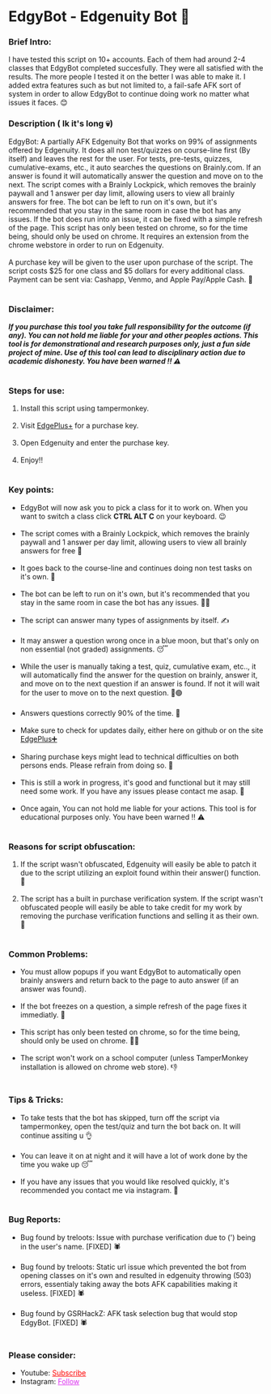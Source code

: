 # EdgyBot - Edgenuity Bot 🤖

<h3>Brief Intro: </h3>
I have tested this script on 10+ accounts. Each of them had around 2-4 classes that EdgyBot completed succesfully. They were all satisfied with the results. The more people I tested it on the better I was able to make it. I added extra features such as but not limited to, a fail-safe AFK sort of system in order to allow EdgyBot to continue doing work no matter what issues it faces. 😊
<h3>Description ( Ik it's long 💀) </h3>
EdgyBot: A partially AFK Edgenuity Bot that works on 99% of assignments offered by Edgenuity. It does all non test/quizzes on course-line first (By itself) and leaves the rest for the user. For tests, pre-tests, quizzes, cumulative-exams, etc., it auto searches the questions on Brainly.com. If an answer is found it will automatically answer the question and move on to the next. The script comes with a Brainly Lockpick, which removes the brainly paywall and 1 answer per day limit, allowing users to view all brainly answers for free. The bot can be left to run on it's own, but it's recommended that you stay in the same room in case the bot has any issues. If the bot does run into an issue, it can be fixed with a simple refresh of the page. This script has only been tested on chrome, so for the time being, should only be used on chrome. It requires an extension from the chrome webstore in order to run on Edgenuity.
<br><br>
A purchase key will be given to the user upon purchase of the script. The script costs $25 for one class and $5 dollars for every additional class. Payment can be sent via: Cashapp, Venmo, and Apple Pay/Apple Cash. 🔑
<br><br>
<h3>Disclaimer: </h3>
<i><b>If you purchase this tool you take full responsibility for the outcome (if any). You can not hold me liable for your and other peoples actions. This tool is for demonstrational and research purposes only, just a fun side project of mine. Use of this tool can lead to disciplinary action due to academic dishonesty. You have been warned ‼ ⚠</b></i>
<br><br>
<h3>Steps for use: </h3>
<ol style="margin-bottom:10px;">
<li>Install this script using tampermonkey.</li><br>
<li>Visit <a href="https://edgenuity-plus.web.app/">EdgePlus+</a> for a purchase key.</li><br>
<li>Open Edgenuity and enter the purchase key.</li><br>
<li>Enjoy!!</li><br>
</ol>

<h3>Key points:</h3>
<ul style="margin-bottom:10px;">
<li>EdgyBot will now ask you to pick a class for it to work on. When you want to switch a class click <b>CTRL ALT C</b> on your keyboard. 😉</li><br>
<li>The script comes with a Brainly Lockpick, which removes the brainly paywall and 1 answer per day limit, allowing users to view all brainly answers for free 🔐</li><br>
<li>It goes back to the course-line and continues doing non test tasks on it's own. 🧠</li><br>
<li>The bot can be left to run on it's own, but it's recommended that you stay in the same room in case the bot has any issues. 💁‍♂️</li><br>
<li>The script can answer many types of assignments by itself. ✍</li><br>
<li>It may answer a question wrong once in a blue moon, but that's only on non essential (not graded) assignments. 😴</li><br>
<li>While the user is manually taking a test, quiz, cumulative exam, etc.., it will automatically find the answer for the question on brainly, answer it, and move on to the next question if an answer is found. If not it will wait for the user to move on to the next question.  🔴🟢</li><br>
<li>Answers questions correctly 90% of the time. 🎯</li><br>
<li>Make sure to check for updates daily, either here on github or on the site <a href="https://edgenuity-plus.web.app/">EdgePlus➕</a></li><br>
<li>Sharing purchase keys might lead to technical difficulties on both persons ends. Please refrain from doing so. 🛑</li><br>
<li>This is still a work in progress, it's good and functional but it may still need some work. If you have any issues please contact me asap. 🙏</li><br>
<li>Once again, You can not hold me liable for your actions. This tool is for educational purposes only. You have been warned ‼ ⚠ </li><br>
</ul>
<h3>Reasons for script obfuscation: </h3>
<ol style="margin-bottom:10px;">
<li>If the script wasn't obfuscated, Edgenuity will easily be able to patch it due to the script utilizing an exploit found within their answer() function. 🙂</li><br>
<li>The script has a built in purchase verification system. If the script wasn't obfuscated people will easily be able to take credit for my work by removing the purchase verification functions and selling it as their own. 🥴</li><br>
</ol>
<h3>Common Problems: </h3>
<ul>
<li>You must allow popups if you want EdgyBot to automatically open brainly answers and return back to the page to auto answer (if an answer was found). </li><br>
<li>If the bot freezes on a question, a simple refresh of the page fixes it immediatly. 🔄</li><br>
<li>This script has only been tested on chrome, so for the time being, should only be used on chrome. 🤷‍♂️</li><br>
<li>The script won't work on a school computer  (unless TamperMonkey installation is allowed on chrome web store). 👎</li><br>
</ul>

<h3>Tips & Tricks: </h3>
<ul>
<li>To take tests that the bot has skipped, turn off the script via tampermonkey, open the test/quiz and turn the bot back on. It will continue assiting u 👌</li><br>
<li>You can leave it on at night and it will have a lot of work done by the time you wake up 😴</li><br>
<li>If you have any issues that you would like resolved quickly, it's recommended you contact me via instagram. 🙂</li><br>
</ul>

<h3>Bug Reports: </h3>
<ul>
<li>Bug found by treloots: Issue with purchase verification due to (') being in the user's name. [FIXED] 🕷</li><br>
<li>Bug found by treloots: Static url issue which prevented the bot from opening classes on it's own and resulted in edgenuity throwing (503) errors, essentialy taking away the bots AFK capabilities making it useless. [FIXED] 🕷</li><br>
<li>Bug found by GSRHackZ: AFK task selection bug that would stop EdgyBot. [FIXED] 🕷</li><br>
</ul>

<h3>Please consider:</h3>
<ul>
<li>Youtube:  <a style="color:red;" target="_Blank" href="https://www.youtube.com/channel/UColPwWTSv6884dHe5ipYL9g">Subscribe</a></li>
<li>Instagram:  <a style="color:#dc2ef0;" target="_Blank" href="https://www.instagram.com/geahad.codes_/">Follow</a></li>
</ul>
